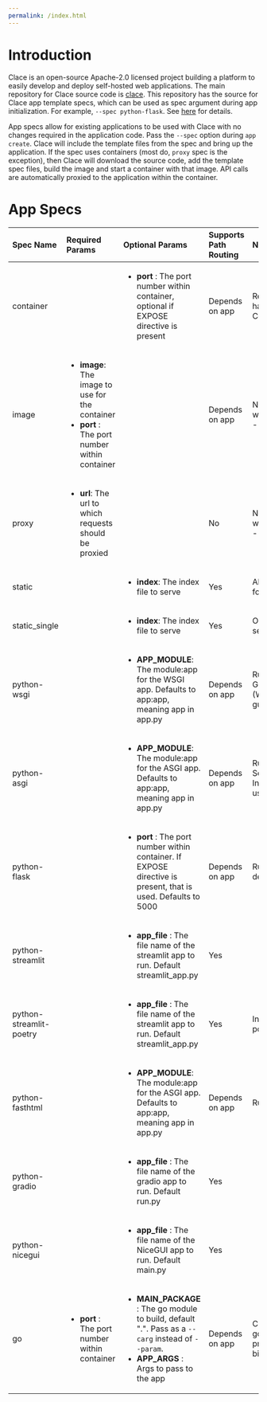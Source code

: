 ```yaml
---
permalink: /index.html
---
```


# Introduction

Clace is an open-source Apache-2.0 licensed project building a platform to easily develop and deploy self-hosted web applications. The main repository for Clace source code is [clace](https://github.com/claceio/clace/). This repository has the source for Clace app template specs, which can be used as spec argument during app initialization. For example, `--spec python-flask`. See [here](https://clace.io/docs/app/overview/#building-apps-from-spec) for details.

App specs allow for existing applications to be used with Clace with no changes required in the application code. Pass the `--spec` option during `app create`. Clace will include the template files from the spec and bring up the application. If the spec uses containers (most do, `proxy` spec is the exception), then Clace will download the source code, add the template spec files, build the image and start a container with that image. API calls are automatically proxied to the application within the container.

# App Specs

| Spec Name               | Required Params                                                                                                            | Optional Params                                                                                                                                                         | Supports Path Routing | Notes                                                                 | Example                                                                                                                                                       |
| :---------------------- | :------------------------------------------------------------------------------------------------------------------------- | :---------------------------------------------------------------------------------------------------------------------------------------------------------------------- | :-------------------- | :-------------------------------------------------------------------- | :------------------------------------------------------------------------------------------------------------------------------------------------------------ |
| container               |                                                                                                                            | <ul><li><b>port</b> : The port number within container, optional if EXPOSE directive is present</li></ul>                                                               | Depends on app        | Requires app code to have a Containerfile/Dockerfile                  |
| image                   | <ul><li><b>image</b>: The image to use for the container</li> <li><b>port</b> : The port number within container</li></ul> |                                                                                                                                                                         | Depends on app        | No source url required when creating app, use - as url                | `clace app create --spec image --approve --param image=nginx --param port=80 - nginxapp.localhost:/`                                                          |
| proxy                   | <ul><li><b>url</b>: The url to which requests should be proxied</li> </ul>                                                 |                                                                                                                                                                         | No                    | No source url required when creating app, use - as url                | `clace app create --spec proxy --approve -param url=https://clace.io - proxyapp.localhost:/`                                                                  |
| static                  |                                                                                                                            | <ul><li><b>index</b>: The index file to serve</li> </ul>                                                                                                                | Yes                   | All files under source folder are served                              | `clace app create --spec static --approve --param app_name="Event Planner" -param index=event-planner.html github.com/simonw/tools /event_planner`            |
| static_single           |                                                                                                                            | <ul><li><b>index</b>: The index file to serve</li> </ul>                                                                                                                | Yes                   | Only the index file is served                                         | `clace app create --spec static_single --approve --param app_name="Event Planner" -param index=event-planner.html github.com/simonw/tools /event_planner`     |
| python-wsgi             |                                                                                                                            | <ul><li><b>APP_MODULE</b>: The module:app for the WSGI app. Defaults to app:app, meaning app in app.py</li> </ul>                                                       | Depends on app        | Runs Web Server Gateway Interface (WSGI) apps using gunicorn          |
| python-asgi             |                                                                                                                            | <ul><li><b>APP_MODULE</b>: The module:app for the ASGI app. Defaults to app:app, meaning app in app.py</li> </ul>                                                       | Depends on app        | Runs Asynchronous Server Gateway Interface (ASGI) apps using uvicorn  |
| python-flask            |                                                                                                                            | <ul><li><b>port</b> : The port number within container. If EXPOSE directive is present, that is used. Defaults to 5000</li></ul>                                        | Depends on app        | Runs app using flask dev server                                       |
| python-streamlit        |                                                                                                                            | <ul><li><b>app_file</b> : The file name of the streamlit app to run. Default streamlit_app.py</li></ul>                                                                 | Yes                   |                                                                       | `clace app create --spec python-streamlit --branch master --approve github.com/streamlit/streamlit-example /streamlit_app`                                    |
| python-streamlit-poetry |                                                                                                                            | <ul><li><b>app_file</b> : The file name of the streamlit app to run. Default streamlit_app.py</li></ul>                                                                 | Yes                   | Installs packages using poetry                                        |
| python-fasthtml         |                                                                                                                            | <ul><li><b>APP_MODULE</b>: The module:app for the ASGI app. Defaults to app:app, meaning app in app.py</li> </ul>                                                       | Depends on app        | Runs app using uvicorn                                                | `clace app create --approve --spec python-fasthtml --param APP_MODULE=basic_ws:app  https://github.com/AnswerDotAI/fasthtml/examples fasthtmlapp.localhost:/` |
| python-gradio           |                                                                                                                            | <ul><li><b>app_file</b> : The file name of the gradio app to run. Default run.py</li></ul>                                                                              | Yes                   |                                                                       | `clace app create --spec python-gradio --approve github.com/gradio-app/gradio/demo/blocks_flag /gradio_app`                                                   |
| python-nicegui          |                                                                                                                            | <ul><li><b>app_file</b> : The file name of the NiceGUI app to run. Default main.py</li></ul>                                                                            | Yes                   |                                                                       | `clace app create --spec python-fastgui --approve github.com/zauberzeug/nicegui/examples/fullcalendar /nicegui`                                               |
| go                      | <ul><li><b>port</b> : The port number within container</li></ul>                                                           | <ul><li><b>MAIN_PACKAGE</b> : The go module to build, default ".". Pass as a `--carg` instead of `--param`.</li><li><b>APP_ARGS</b> : Args to pass to the app</li></ul> | Depends on app        | CGO is disabled; go.mod has to be present; app should bind to 0.0.0.0 | `clace app create --approve --spec go --param port=8080 --param APP_ARGS="-addr 0.0.0.0:8080" --branch master github.com/golang/example/helloserver /goapp`   |
